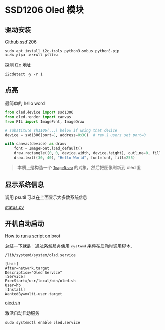 # SSD1206 Oled 模块

## 驱动安装

[Github ssd1206](https://github.com/codelectron/ssd1306)

```shell
sudo apt install i2c-tools python3-smbus python3-pip
sudo pip3 install pillow
```

探测 i2c 地址

```shell
i2cdetect -y -r 1
```



## 点亮

最简单的 hello word

```python
from oled.device import ssd1306
from oled.render import canvas
from PIL import ImageFont, ImageDraw

# substitute sh1106(...) below if using that device
device = ssd1306(port=1, address=0x3C)  # rev.1 users set port=0

with canvas(device) as draw:
    font = ImageFont.load_default()
    draw.rectangle((0, 0, device.width, device.height), outline=0, fill=0)
	draw.text((30, 40), "Hello World", font=font, fill=255)
```

> 本质上是构造一个 [`ImageDraw`](https://pillow.readthedocs.io/en/latest/reference/ImageDraw.html) 的对象，然后把图像刷新到 oled 里



## 显示系统信息

调用 psutil 可以在上面显示大多数系统信息

[status.py](../oled/status.py)



## 开机自动启动

[How to run a script on boot](https://forums.developer.nvidia.com/t/how-to-run-a-script-on-boot/108411/3)

总结一下就是：通过系统服务使用 `systemd` 来将在启动时调用脚本。

`/lib/systemd/system/oled.service`

```shell
[Unit]
After=network.target
Description="Oled Service"
[Service]
ExecStart=/usr/local/bin/oled.sh
User=hb
[Install]
WantedBy=multi-user.target
```

[oled.sh](../oled/oled.sh)

激活自动启动服务

`sudo systemctl enable oled.service`



